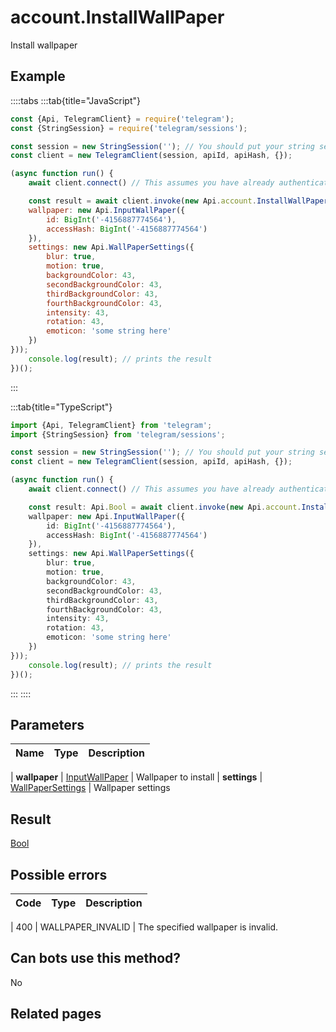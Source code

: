 # account.InstallWallPaper

Install wallpaper



## Example

::::tabs
:::tab{title="JavaScript"}
```js
const {Api, TelegramClient} = require('telegram');
const {StringSession} = require('telegram/sessions');

const session = new StringSession(''); // You should put your string session here
const client = new TelegramClient(session, apiId, apiHash, {});

(async function run() {
    await client.connect() // This assumes you have already authenticated with .start()

    const result = await client.invoke(new Api.account.InstallWallPaper({
    wallpaper: new Api.InputWallPaper({
        id: BigInt('-4156887774564'),
        accessHash: BigInt('-4156887774564')
    }),
    settings: new Api.WallPaperSettings({
        blur: true,
        motion: true,
        backgroundColor: 43,
        secondBackgroundColor: 43,
        thirdBackgroundColor: 43,
        fourthBackgroundColor: 43,
        intensity: 43,
        rotation: 43,
        emoticon: 'some string here'
    })
}));
    console.log(result); // prints the result
})();
```
:::

:::tab{title="TypeScript"}
```ts
import {Api, TelegramClient} from 'telegram';
import {StringSession} from 'telegram/sessions';

const session = new StringSession(''); // You should put your string session here
const client = new TelegramClient(session, apiId, apiHash, {});

(async function run() {
    await client.connect() // This assumes you have already authenticated with .start()

    const result: Api.Bool = await client.invoke(new Api.account.InstallWallPaper({
    wallpaper: new Api.InputWallPaper({
        id: BigInt('-4156887774564'),
        accessHash: BigInt('-4156887774564')
    }),
    settings: new Api.WallPaperSettings({
        blur: true,
        motion: true,
        backgroundColor: 43,
        secondBackgroundColor: 43,
        thirdBackgroundColor: 43,
        fourthBackgroundColor: 43,
        intensity: 43,
        rotation: 43,
        emoticon: 'some string here'
    })
}));
    console.log(result); // prints the result
})();
```
:::
::::



## Parameters

| Name | Type | Description |
| :--: | ---- | ----------- |

| **wallpaper** | [InputWallPaper](https://core.telegram.org/type/InputWallPaper) | Wallpaper to install 
| **settings** | [WallPaperSettings](https://core.telegram.org/type/WallPaperSettings) | Wallpaper settings 


## Result

[Bool](https://core.telegram.org/type/Bool)



## Possible errors

| Code | Type | Description |
| :--: | ---- | ----------- |

| 400 | WALLPAPER\_INVALID | The specified wallpaper is invalid. 


## Can bots use this method?

No

## Related pages



